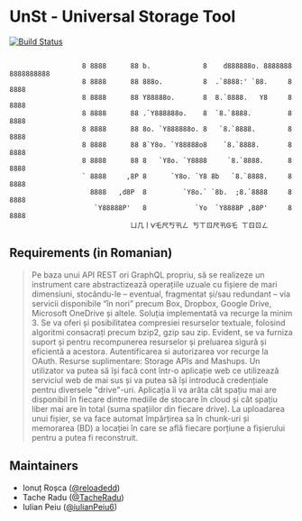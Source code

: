 # UnSt - Universal Storage Tool

[![Build Status](http://reloadedd.me:8080/buildStatus/icon?job=UniversalStorageTool)](http://reloadedd.me:8080/job/UniversalStorageTool/)

```

                  8 8888      88 b.             8    d888888o. 8888888 8888888888
                  8 8888      88 888o.          8  .`8888:' `88.     8 8888       
                  8 8888      88 Y88888o.       8  8.`8888.   Y8     8 8888       
                  8 8888      88 .`Y888888o.    8  `8.`8888.         8 8888       
                  8 8888      88 8o. `Y888888o. 8   `8.`8888.        8 8888       
                  8 8888      88 8`Y8o. `Y88888o8    `8.`8888.       8 8888       
                  8 8888      88 8   `Y8o. `Y8888     `8.`8888.      8 8888       
                  ` 8888     ,8P 8      `Y8o. `Y8 8b   `8.`8888.     8 8888       
                    8888   ,d8P  8         `Y8o.` `8b.  ;8.`8888     8 8888       
                     `Y88888P'   8            `Yo  `Y8888P ,88P'     8 8888       
                              ㄩ几丨ᐯ乇尺丂卂ㄥ 丂ㄒㄖ尺卂Ꮆ乇 ㄒㄖㄖㄥ

```

## Requirements (in Romanian)
> Pe baza unui API REST ori GraphQL propriu, să se realizeze un instrument care abstractizează operațiile uzuale cu fișiere de mari dimensiuni, stocându-le – eventual, fragmentat și/sau redundant – via servicii disponibile “în nori” precum Box, Dropbox, Google Drive, Microsoft OneDrive și altele. Soluția implementată va recurge la minim 3. Se va oferi și posibilitatea compresiei resurselor textuale, folosind algoritmi consacrați precum bzip2, gzip sau zip. Evident, se va furniza suport și pentru recompunerea resurselor și preluarea sigură și eficientă a acestora. Autentificarea si autorizarea vor recurge la OAuth. Resurse suplimentare: Storage APIs and Mashups.
> Un utilizator va putea să își facă cont într-o aplicație web ce utilizează serviciul web de mai sus și va putea să își introducă credențiale pentru diversele "drive"-uri. Aplicația îi va arăta cât spațiu mai are disponibil în fiecare dintre mediile de stocare în cloud și cât spațiu liber mai are în total (suma spațiilor din fiecare drive). La uploadarea unui fișier, se va face automat împărțirea sa în chunk-uri și memorarea (BD) a locației în care se află fiecare porțiune a fișierului pentru a putea fi reconstruit.

## Maintainers
- Ionuț Roșca ([@reloadedd](https://github.com/reloadedd))
- Tache Radu ([@TacheRadu](https://github.com/TacheRadu))
- Iulian Peiu ([@iulianPeiu6](https://github.com/iulianPeiu6))
